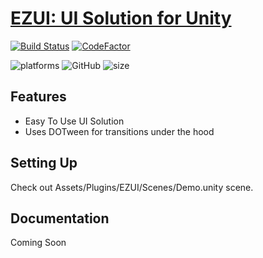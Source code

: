 <h1 align="left" style="border-bottom: none;">
  <a href="https://github.com/MohitSethi99/EZUI/">EZUI: UI Solution for Unity</a>
</h1>

[![Build Status](https://github.com/MohitSethi99/EZUI/workflows/build/badge.svg)](https://github.com/MohitSethi99/EZUI/actions?workflow=build)
[![CodeFactor](https://www.codefactor.io/repository/github/mohitsethi99/ezui/badge)](https://www.codefactor.io/repository/github/mohitsethi99/ezui)

<p align="left">
  <img alt="platforms" src="https://img.shields.io/badge/platform-Unity-blue?style=flat-square"/>
  <img alt="GitHub" src="https://img.shields.io/github/license/MohitSethi99/EZUI?color=blue&style=flat-square">
  <img alt="size" src="https://img.shields.io/github/repo-size/MohitSethi99/EZUI?style=flat-square"/>
  <br/>
</p>

## Features

- Easy To Use UI Solution
- Uses DOTween for transitions under the hood

## Setting Up

Check out Assets/Plugins/EZUI/Scenes/Demo.unity scene.

## Documentation

Coming Soon
